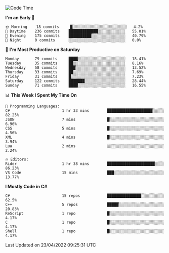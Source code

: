 <!--START_SECTION:waka-->
![Code Time](http://img.shields.io/badge/Code%20Time-769%20hrs%2014%20mins-blue)

**I'm an Early 🐤** 

```text
🌞 Morning    18 commits     █░░░░░░░░░░░░░░░░░░░░░░░░   4.2% 
🌆 Daytime    236 commits    █████████████░░░░░░░░░░░░   55.01% 
🌃 Evening    175 commits    ██████████░░░░░░░░░░░░░░░   40.79% 
🌙 Night      0 commits      ░░░░░░░░░░░░░░░░░░░░░░░░░   0.0%

```
📅 **I'm Most Productive on Saturday** 

```text
Monday       79 commits     ████░░░░░░░░░░░░░░░░░░░░░   18.41% 
Tuesday      35 commits     ██░░░░░░░░░░░░░░░░░░░░░░░   8.16% 
Wednesday    58 commits     ███░░░░░░░░░░░░░░░░░░░░░░   13.52% 
Thursday     33 commits     ██░░░░░░░░░░░░░░░░░░░░░░░   7.69% 
Friday       31 commits     █░░░░░░░░░░░░░░░░░░░░░░░░   7.23% 
Saturday     122 commits    ███████░░░░░░░░░░░░░░░░░░   28.44% 
Sunday       71 commits     ████░░░░░░░░░░░░░░░░░░░░░   16.55%

```


📊 **This Week I Spent My Time On** 

```text
💬 Programming Languages: 
C#                       1 hr 33 mins        ████████████████████░░░░░   82.25% 
JSON                     7 mins              █░░░░░░░░░░░░░░░░░░░░░░░░   6.96% 
CSS                      5 mins              █░░░░░░░░░░░░░░░░░░░░░░░░   4.56% 
XML                      4 mins              █░░░░░░░░░░░░░░░░░░░░░░░░   3.94% 
Lua                      2 mins              ░░░░░░░░░░░░░░░░░░░░░░░░░   2.24%

🔥 Editors: 
Rider                    1 hr 38 mins        █████████████████████░░░░   86.23% 
VS Code                  15 mins             ███░░░░░░░░░░░░░░░░░░░░░░   13.77%

```

**I Mostly Code in C#** 

```text
C#                       15 repos            ███████████████░░░░░░░░░░   62.5% 
C++                      5 repos             █████░░░░░░░░░░░░░░░░░░░░   20.83% 
ReScript                 1 repo              █░░░░░░░░░░░░░░░░░░░░░░░░   4.17% 
C                        1 repo              █░░░░░░░░░░░░░░░░░░░░░░░░   4.17% 
Shell                    1 repo              █░░░░░░░░░░░░░░░░░░░░░░░░   4.17%

```



 Last Updated on 23/04/2022 09:25:31 UTC
<!--END_SECTION:waka-->
